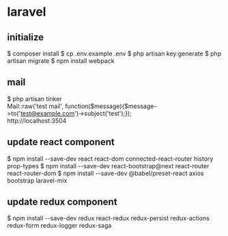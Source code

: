 # laravel
## initialize
$ composer install
$ cp .env.example .env
$ php artisan key:generate
$ php artisan migrate
$ npm install webpack

## mail
$ php artisan tinker  
Mail::raw('test mail', function($message){$message->to('test@example.com')->subject('test');});  
http://localhost:3504

## update react component
$ npm install --save-dev react react-dom connected-react-router history prop-types
$ npm install --save-dev react-bootstrap@next react-router react-router-dom
$ npm install --save-dev @babel/preset-react axios bootstrap laravel-mix

## update redux component
$ npm install --save-dev redux react-redux redux-persist redux-actions redux-form redux-logger redux-saga